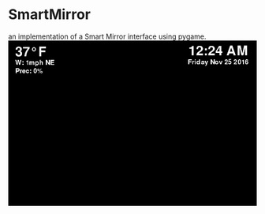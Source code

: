 # SmartMirror
an implementation of a Smart Mirror interface using pygame.
![Mirror Preview](smartmirror-interface.PNG)
